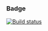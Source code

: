 
### Badge
[![Build status](https://ci.appveyor.com/api/projects/status/1h5tk97yv36rbcka?svg=true)](https://ci.appveyor.com/project/KateYachmeneva/ahj-chat-backend)

